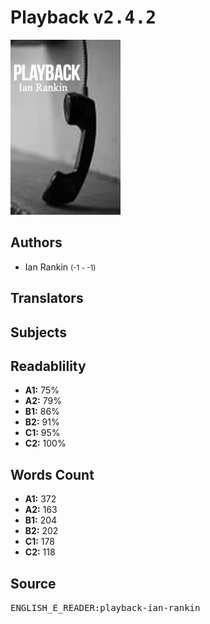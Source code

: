 # Playback <kbd>v2.4.2</kbd>

![](./cover.medium.jpg "")

## Authors


 - Ian Rankin <small>(-1 - -1)</small>

## Translators



## Subjects



## Readablility


 - **A1:** 75%
 - **A2:** 79%
 - **B1:** 86%
 - **B2:** 91%
 - **C1:** 95%
 - **C2:** 100%

## Words Count


 - **A1:** 372
 - **A2:** 163
 - **B1:** 204
 - **B2:** 202
 - **C1:** 178
 - **C2:** 118

## Source


<kbd>ENGLISH_E_READER:playback-ian-rankin</kbd>

